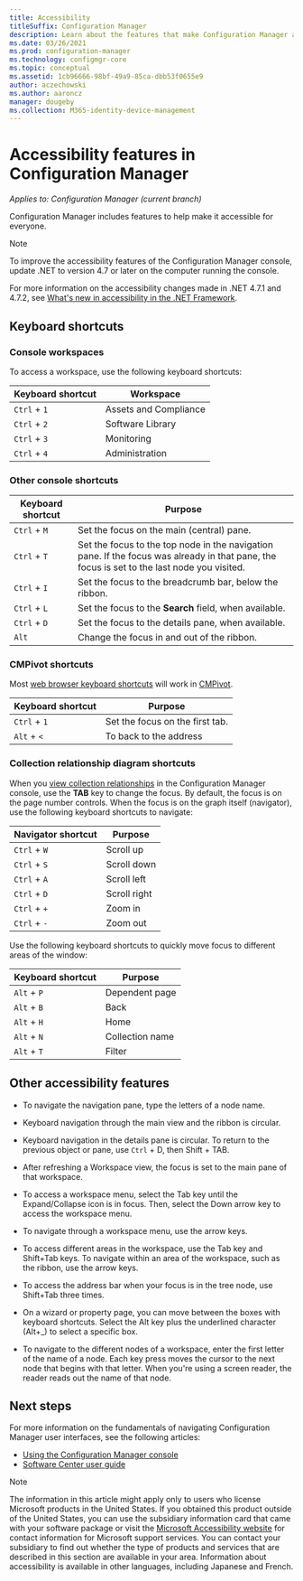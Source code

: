 ```yaml
---
title: Accessibility
titleSuffix: Configuration Manager
description: Learn about the features that make Configuration Manager accessible for everyone.
ms.date: 03/26/2021
ms.prod: configuration-manager
ms.technology: configmgr-core
ms.topic: conceptual
ms.assetid: 1cb96666-98bf-49a9-85ca-dbb53f0655e9
author: aczechowski
ms.author: aaroncz
manager: dougeby
ms.collection: M365-identity-device-management
---
```


# Accessibility features in Configuration Manager

*Applies to: Configuration Manager (current branch)*

Configuration Manager includes features to help make it accessible for everyone.

> [!NOTE]
> To improve the accessibility features of the Configuration Manager console, update .NET to version 4.7 or later on the computer running the console. <!-- SCCMDocs-pr issue #3228 -->
>
> For more information on the accessibility changes made in .NET 4.7.1 and 4.7.2, see [What's new in accessibility in the .NET Framework](/dotnet/framework/whats-new/whats-new-in-accessibility).

## Keyboard shortcuts

### Console workspaces

To access a workspace, use the following keyboard shortcuts:

|Keyboard shortcut| Workspace|
|--------|--------|
|`Ctrl` + `1`| Assets and Compliance|
|`Ctrl` + `2`|  Software Library|
|`Ctrl` + `3`|  Monitoring|
|`Ctrl` + `4`|  Administration|

### Other console shortcuts

|Keyboard shortcut|  Purpose|
|--------|--------|
|`Ctrl` + `M`|Set the focus on the main (central) pane.|
|`Ctrl` + `T`|Set the focus to the top node in the navigation pane. If the focus was already in that pane, the focus is set to the last node you visited.|
|`Ctrl` + `I`|Set the focus to the breadcrumb bar, below the ribbon.|
|`Ctrl` + `L`|Set the focus to the **Search** field, when available.|
|`Ctrl` + `D`|Set the focus to the details pane, when available.|
|`Alt`       |Change the focus in and out of the ribbon.|

### <a name="bkmk_cmpshortcuts"></a> CMPivot shortcuts

Most [web browser keyboard shortcuts](https://support.microsoft.com/topic/internet-explorer-ease-of-access-options-037270c1-db10-7ca8-ccba-ebd83ea6ace9) will work in [CMPivot](../servers/manage/cmpivot-overview.md).

|Keyboard shortcut|Purpose|
|--------|--------|
|`Ctrl` + `1`|Set the focus on the first tab.|
|`Alt` + `<`|To back to the address|

### Collection relationship diagram shortcuts

<!--8543508-->
When you [view collection relationships](../clients/manage/collections/manage-collections.md#view-collection-relationships) in the Configuration Manager console, use the **TAB** key to change the focus. By default, the focus is on the page number controls. When the focus is on the graph itself (navigator), use the following keyboard shortcuts to navigate:

|Navigator shortcut|Purpose|
|--------|--------|
|`Ctrl` + `W`|Scroll up|
|`Ctrl` + `S`|Scroll down|
|`Ctrl` + `A`|Scroll left|
|`Ctrl` + `D`|Scroll right|
|`Ctrl` + `+`|Zoom in|
|`Ctrl` + `-`|Zoom out|

Use the following keyboard shortcuts to quickly move focus to different areas of the window:

|Keyboard shortcut|Purpose|
|--------|--------|
|`Alt` + `P` | Dependent page |
|`Alt` + `B` | Back |
|`Alt` + `H` | Home |
|`Alt` + `N` | Collection name |
|`Alt` + `T` | Filter |

## Other accessibility features

- To navigate the navigation pane, type the letters of a node name.

- Keyboard navigation through the main view and the ribbon is circular.

- Keyboard navigation in the details pane is circular. To return to the previous object or pane, use `Ctrl` + D, then Shift + TAB.

- After refreshing a Workspace view, the focus is set to the main pane of that workspace.

- To access a workspace menu, select the Tab key until the Expand/Collapse icon is in focus. Then, select the Down arrow key to access the workspace menu.

- To navigate through a workspace menu, use the arrow keys.

- To access different areas in the workspace, use the Tab key and Shift+Tab keys. To navigate within an area of the workspace, such as the ribbon, use the arrow keys.

- To access the address bar when your focus is in the tree node, use Shift+Tab three times.

- On a wizard or property page, you can move between the boxes with keyboard shortcuts. Select the Alt key plus the underlined character (Alt+_) to select a specific box.

- To navigate to the different nodes of a workspace, enter the first letter of the name of a node. Each key press moves the cursor to the next node that begins with that letter. When you're using a screen reader, the reader reads out the name of that node.

## Next steps

For more information on the fundamentals of navigating Configuration Manager user interfaces, see the following articles:

- [Using the Configuration Manager console](../servers/manage/admin-console.md)
- [Software Center user guide](software-center.md)

> [!NOTE]
> The information in this article might apply only to users who license Microsoft products in the United States. If you obtained this product outside of the United States, you can use the subsidiary information card that came with your software package or visit the [Microsoft Accessibility website](https://www.microsoft.com/accessibility/) for contact information for Microsoft support services. You can contact your subsidiary to find out whether the type of products and services that are described in this section are available in your area. Information about accessibility is available in other languages, including Japanese and French.
